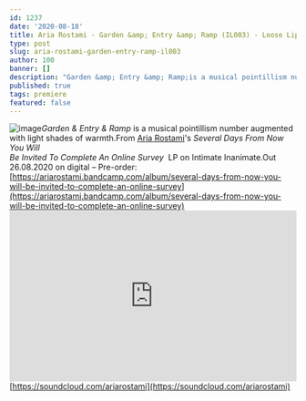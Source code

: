 ```yaml
---
id: 1237
date: '2020-08-18'
title: Aria Rostami - Garden &amp; Entry &amp; Ramp (IL003) - Loose Lips
type: post
slug: aria-rostami-garden-entry-ramp-il003
author: 100
banner: []
description: "Garden &amp; Entry &amp; Ramp;is a musical pointillism number augmented with light shades of warmth. From Aria Rostami;s Several Days From Now You WillBe Invited To Complete An Online Survey\L LP on Intimate Inanimate. Out 26.08.2020 on digital ; Pre-order: https://ariarostami.bandcamp.com/album/several-days-from-now-you-will-be-invited-to-complete-an-online-survey https://soundcloud.com/ariarostami [...]Read More..."
published: true
tags: premiere
featured: false
---
```

![image](../undefined)_Garden & Entry & Ramp_ is a musical pointillism number augmented with light shades of warmth.From [Aria Rostami](https://ariarostami.bandcamp.com/)'s _Several Days From Now You Will  
Be Invited To Complete An Online Survey_  LP on Intimate Inanimate.Out 26.08.2020 on digital – Pre-order: [](https://ariarostami.bandcamp.com/album/several-days-from-now-you-will-be-invited-to-complete-an-online-survey)[https://ariarostami.bandcamp.com/album/several-days-from-now-you-will-be-invited-to-complete-an-online-survey](https://ariarostami.bandcamp.com/album/several-days-from-now-you-will-be-invited-to-complete-an-online-survey)<iframe width='100%' height='300' scrolling='no' frameborder='no' allow='autoplay' src='https://w.soundcloud.com/player/?url=https%3A//api.soundcloud.com/tracks/877978969&color=%23ff5500&auto_play=false&hide_related=false&show_comments=true&show_user=true&show_reposts=false&show_teaser=true'></iframe>[https://soundcloud.com/ariarostami](https://soundcloud.com/ariarostami)